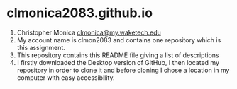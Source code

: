 # clmonica2083.github.io
1. Christopher Monica clmonica@my.waketech.edu
2. My account name is clmon2083 and contains one repository which is this assignment.
3. This repository contains this README file giving a list of descriptions
4. I  firstly downloaded the Desktop version of GitHub, I then located my repository in order to clone it and before cloning I chose a location in my computer with easy accessibility.